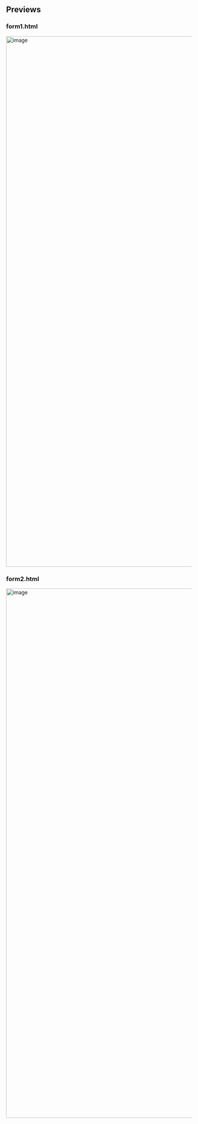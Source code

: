 ## Previews

### form1.html

<img width="1440" alt="image" src="https://github.com/kishanrajput23/Love-Babbar-Web-Development-Course/assets/70385488/f66a0f3a-70bc-4f02-a6e9-7c5dac17b145">

### form2.html

<img width="1437" alt="image" src="https://github.com/kishanrajput23/Love-Babbar-Web-Development-Course/assets/70385488/569b0a2b-1d9b-4169-ba3d-88ee34ce5fee">

